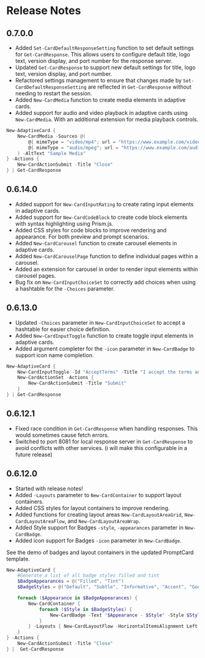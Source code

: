 # Release Notes

## 0.7.0.0
- Added `Set-CardDefaultResponseSetting` function to set default settings for `Get-CardResponse`. This allows users to configure default title, logo text, version display, and port number for the response server.
- Updated `Get-CardResponse` to support new default settings for title, logo text, version display, and port number.
- Refactored settings management to ensure that changes made by `Set-CardDefaultResponseSetting` are reflected in `Get-CardResponse` without needing to restart the session.
- Added `New-CardMedia` function to create media elements in adaptive cards.
- Added support for audio and video playback in adaptive cards using `New-CardMedia`. With an additional extension for media playback controls.

```PowerShell
New-AdaptiveCard {
    New-CardMedia -Sources @(
        @{ mimeType = "video/mp4"; url = "https://www.example.com/video.mp4" }
        @{ mimeType = "audio/mpeg"; url = "https://www.example.com/audio.mp3" }
    ) -AltText "Sample Media"
} -Actions {
    New-CardActionSubmit -Title "Close"
} | Get-CardResponse
```

## 0.6.14.0
- Added support for `New-CardInputRating` to create rating input elements in adaptive cards.
- Added support for `New-CardCodeBlock` to create code block elements with syntax highlighting using Prism.js.
- Added CSS styles for code blocks to improve rendering and appearance. For both preview and prompt scenarios.
- Added `New-CardCarousel` function to create carousel elements in adaptive cards.
- Added `New-CardCarouselPage` function to define individual pages within a carousel.
- Added an extension for carousel in order to render input elements within carousel pages.
- Bug fix on `New-CardInputChoiceSet` to correctly add choices when using a hashtable for the `-Choices` parameter.

## 0.6.13.0
- Updated `-Choices` parameter in `New-CardInputChoiceSet` to accept a hashtable for easier choice definition.
- Added `New-CardInputToggle` function to create toggle input elements in adaptive cards.
- Added argument completer for the `-icon` parameter in `New-CardBadge` to support icon name completion.

```PowerShell
New-AdaptiveCard {
    New-CardInputToggle -Id "AcceptTerms" -Title "I accept the terms and conditions." -Value "true" -ValueOff "false" -IsRequired $true -Label "Terms and Conditions"
    New-CardActionSet -Actions {
        New-CardActionSubmit -Title "Submit"
    }
} | Get-CardResponse
```

## 0.6.12.1
- Fixed race condition in `Get-CardResponse` when handling responses. This would sometimes cause fetch errors.
- Switched to port 8081 for local response server in `Get-CardResponse` to avoid conflicts with other services. (i will make this configurable in a future release)

## 0.6.12.0
- Started with release notes!
- Added `-Layouts` parameter to `New-CardContainer` to support layout containers.
- Added CSS styles for layout containers to improve rendering.
- Added functions for creating layout areas `New-CardLayoutAreaGrid`, `New-CardLayoutAreaFlow`, and `New-CardLayoutAreaWrap`.
- Added Style support for Badges `-style`, `-appearances` parameter in `New-CardBadge`.
- Added icon support for Badges `-icon` parameter in `New-CardBadge`.

See the demo of badges and layout containers in the updated PromptCard template.

```PowerShell
New-AdaptiveCard {
    #Generate a list of all badge styles filled and tint
    $BadgeAppearances = @("Filled", "Tint")
    $BadgeStyles = @("Default", "Subtle", "Informative", "Accent", "Good", "Attention", "Warning")

    foreach ($Appearance in $BadgeAppearances) {
        New-CardContainer {
            foreach ($Style in $BadgeStyles) {
                New-CardBadge -Text "$Appearance - $Style" -Style $Style -Appearance $Appearance
            }
        } -Layouts { New-CardLayoutFlow -HorizontalItemsAlignment Left -ColumnSpacing Medium }
    }
} -Actions {
    New-CardActionSubmit -Title "Close"
} |  Get-CardResponse
```
